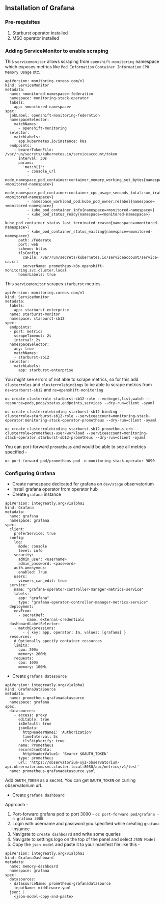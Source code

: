 ## Installation of Grafana 

### Pre-requisites
1. Starburst operator installed
2. MSO operator installed

### Adding ServiceMonitor to enable scraping

This `servicemonitor` allows scraping from `openshift-monitoring` namespace which exposes metrics like `Pod Information` `Container Information` `CPU` `Memory Usage` etc.
 
```
apiVersion: monitoring.coreos.com/v1
kind: ServiceMonitor
metadata:
  name: <monitored-namespace>-federation
  namespace: monitoring-stack-operator
  labels:
    app: <monitored-namespace>
spec:
  jobLabel: openshift-monitoring-federation
  namespaceSelector:
    matchNames:
      - openshift-monitoring
  selector:
    matchLabels:
      app.kubernetes.io/instance: k8s
  endpoints:
    - bearerTokenFile: /var/run/secrets/kubernetes.io/serviceaccount/token
      interval: 30s
      params:
        'match[]':
          - console_url
          - node_namespace_pod_container:container_memory_working_set_bytes{namespace=<monitored-namespace>}
          - node_namespace_pod_container:container_cpu_usage_seconds_total:sum_irate{namespace=<monitored-namespace>}
          - namespace_workload_pod:kube_pod_owner:relabel{namespace=<monitored-namespace>}
          - kube_pod_container_info{namespace=<monitored-namespace>}
          - kube_pod_status_ready{namespace=<monitored-namespace>}
          - kube_pod_container_status_last_terminated_reason{namespace=<monitored-namespace>}
          - kube_pod_container_status_waiting{namespace=<monitored-namespace>}
      path: /federate
      port: web
      scheme: https
      tlsConfig:
        caFile: /var/run/secrets/kubernetes.io/serviceaccount/service-ca.crt
        serverName: prometheus-k8s.openshift-monitoring.svc.cluster.local
      honorLabels: true
```

This `servicemonitor` scrapes `starburst` metrics -

```
apiVersion: monitoring.coreos.com/v1
kind: ServiceMonitor
metadata:
  labels:
    app: starburst-enterprise
  name: starburst-monitor
  namespace: starburst-sb12
spec:
  endpoints:
  - port: metrics
    scrapeTimeout: 2s
    interval: 2s
  namespaceSelector:
    any: true
    matchNames:
    - starburst-sb12
  selector:
    matchLabels:
      app: starburst-enterprise
```

You might see errors of not able to scrape metrics, so for this add `clusterroles` and `clusterrolebindings` to be able to scrape metrics from 
`ns=starburst-sb12` and `ns=openshift-monitoring`

```
oc create clusterrole starburst-sb12-role --verb=get,list,watch --resource=pods,pods/status,endpoints,services --dry-run=client -oyaml

oc create clusterrolebinding starburst-sb12-binding --clusterrole=starburst-sb12-role --serviceaccount=monitoring-stack-operator:monitoring-stack-operator-prometheus --dry-run=client -oyaml
```

```
oc create clusterrolebinding starburst-sb12-prometheus-crb --clusterrole=prometheus-user-workload --serviceaccount=monitoring-stack-operator:starburst-sb12-prometheus --dry-run=client -oyaml
```

You can port-forward `prometheus` and would be able to see all metrics specified -

```
oc port-forward pod/prometheus-pod -n monitoring-stack-operator 9090
```

### Configuring Grafana

- Create namespace dedicated for grafana on `dev/stage` observatorium
- Install grafana operator from operator hub
- Create `grafana` instance

```
apiVersion: integreatly.org/v1alpha1
kind: Grafana
metadata:
  name: grafana
  namespace: grafana
spec:
  client:
    preferService: true
  config:
    log:
      mode: console
      level: info
    security:
      admin_user: <username>
      admin_password: <password>
    auth.anonymous:
      enabled: True
    users:
      viewers_can_edit: true  
  service:
    name: "grafana-operator-controller-manager-metrics-service"
    labels:
      app: "grafana"
      type: "grafana-operator-controller-manager-metrics-service"    
  deployment:
    envFrom:
      - secretRef:
          name: external-credentials    
  dashboardLabelSelector:
    - matchExpressions:
        - { key: app, operator: In, values: [grafana] }
  resources:
    # Optionally specify container resources
    limits:
      cpu: 200m
      memory: 200Mi
    requests:
      cpu: 100m
      memory: 100Mi  
```

- Create `grafana datasource`
```
apiVersion: integreatly.org/v1alpha1
kind: GrafanaDataSource
metadata:
  name: prometheus-grafanadatasource
  namespace: grafana
spec:
  datasources:
    - access: proxy
      editable: true
      isDefault: true
      jsonData:
        httpHeaderName1: 'Authorization'
        timeInterval: 5s
        tlsSkipVerify: true
      name: Prometheus
      secureJsonData:
        httpHeaderValue1: 'Bearer $OAUTH_TOKEN'
      type: prometheus
      url: 'https://observatorium-xyz-observatorium-api.observatorium.svc.cluster.local:8080/api/metrics/v1/test'
  name: prometheus-grafanadatasource.yaml
```

Add `OAUTH_TOKEN` as a secret. You can get `OAUTH_TOKEN` on curling observatorium url.

- Create `grafana dashboard`

Approach - 
1. Port-forward grafana pod to port 3000 - `oc port-forward pod/grafana -n grafana 3000`
2. Login with username and password you specified while creating `grafana` instance
3. Navigate to `create dashboard` and write some queries
4. Navigate to settings logo on the top of the panel and select `JSON Model`
5. Copy the `json model` and paste it to your manifest file like this -

```
apiVersion: integreatly.org/v1alpha1
kind: GrafanaDashboard
metadata:
  name: memory-dashboard
  namespace: grafana  
spec:
  datasources:
  - datasourceName: prometheus-grafanadatasource
    inputName: middleware.yaml
  json: |
    <json-model-copy-and-paste>
```